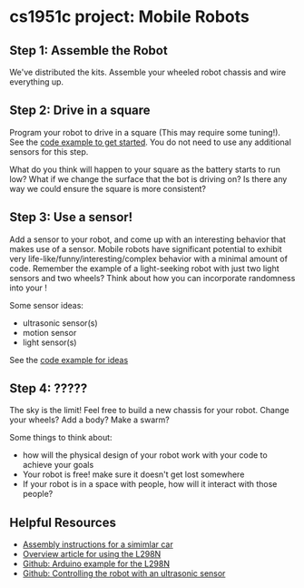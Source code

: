 # cs1951c project: Mobile Robots

## Step 1: Assemble the Robot

We've distributed the kits. Assemble your wheeled robot chassis and wire everything up.

## Step 2: Drive in a square

Program your robot to drive in a square (This may require some tuning!). See the [code example to get started](https://github.com/IzzyBrand/cs1951c_demos/tree/master/L298NExample). You do not need to use any additional sensors for this step. 

What do you think will happen to your square as the battery starts to run low? What if we change the surface that the bot is driving on? Is there any way we could ensure the square is more consistent?

## Step 3: Use a sensor!

Add a sensor to your robot, and come up with an interesting behavior that makes use of a sensor. Mobile robots have significant potential to exhibit very life-like/funny/interesting/complex behavior with a minimal amount of code. Remember the example of a light-seeking robot with just two light sensors and two wheels? Think about how you can incorporate randomness into your !

Some sensor ideas:

 * ultrasonic sensor(s)
 * motion sensor
 * light sensor(s)

See the [code example for ideas](https://github.com/IzzyBrand/cs1951c_demos/tree/master/L298NWheeledRobotExample)

## Step 4: ?????

The sky is the limit! Feel free to build a new chassis for your robot. Change your wheels? Add a body? Make a swarm?

Some things to think about:

 * how will the physical design of your robot work with your code to achieve your goals
 * Your robot is free! make sure it doesn't get lost somewhere
 * If your robot is in a space with people, how will it interact with those people?

## Helpful Resources

 * [Assembly instructions for a simimlar car](https://www.instructables.com/id/Smart-Robot-Car/)
 * [Overview article for using the L298N](https://howtomechatronics.com/tutorials/arduino/arduino-dc-motor-control-tutorial-l298n-pwm-h-bridge/)
 * [Github: Arduino example for the L298N](https://github.com/IzzyBrand/cs1951c_demos/tree/master/L298NExample)
 * [Github: Controlling the robot with an ultrasonic sensor](https://github.com/IzzyBrand/cs1951c_demos/tree/master/L298NWheeledRobotExample)